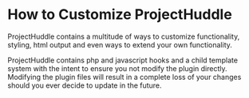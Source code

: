 # How to Customize ProjectHuddle
ProjectHuddle contains a multitude of ways to customize functionality, styling, html output and even ways to 
extend your own functionality. 

ProjectHuddle contains php and javascript hooks and a child template system with the intent to ensure 
you not modify the plugin directly. Modifying the plugin files will result in a complete loss of your changes should 
you ever decide to update in the future.